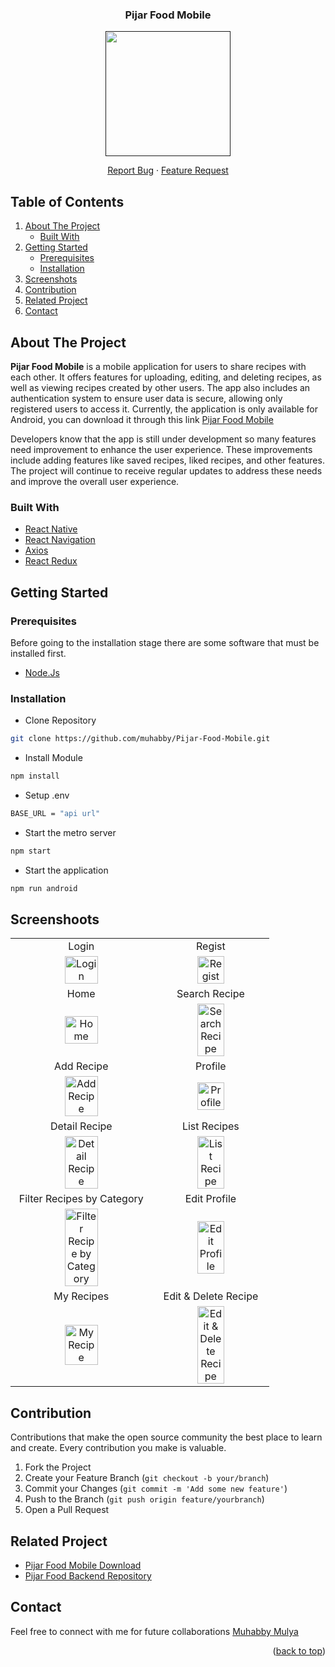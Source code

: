<div id="top"></div>

<div align="center">
  <h3 align="center">Pijar Food Mobile</h3>
  
  <a href="">
    <image align="center" width="200" src='https://res.cloudinary.com/dpasid4jl/image/upload/v1717380554/pijar-food-assets/pijar-food-logo/Pijar_Food_Logo_pwadca.png' />
  </a>

  <p></p>
  
  <p align="center">
    <a href="https://github.com/muhabby/Pijar-Food-Mobile/issues">Report Bug</a>
    ·
    <a href="https://github.com/muhabby/Pijar-Food-Mobile/issues">Feature Request</a>
  </p>
</div>

## Table of Contents

<div>
  <ol>
    <li>
      <a href="#about-the-project">About The Project</a>
      <ul>
        <li><a href="#built-with">Built With</a></li>
      </ul>
    </li>
    <li>
      <a href="#getting-started">Getting Started</a>
      <ul>
        <li><a href="#prerequisites">Prerequisites</a></li>
        <li><a href="#installation">Installation</a></li>
      </ul>
    </li>
    <li><a href="#screenshoots">Screenshots</a></li>
    <li><a href="#contribution">Contribution</a></li>
    <li><a href="#related-project">Related Project</a></li>
    <li><a href="#contact">Contact</a></li>
  </ol>
</div>

## About The Project

**Pijar Food Mobile** is a mobile application for users to share recipes with each other. It offers features for uploading, editing, and deleting recipes, as well as viewing recipes created by other users. The app also includes an authentication system to ensure user data is secure, allowing only registered users to access it. Currently, the application is only available for Android, you can download it through this link [Pijar Food Mobile](https://drive.google.com/file/d/1K99DPe7h_4NGWsueDqpKEDLqm2gAZC0B/view?usp=sharing)

Developers know that the app is still under development so many features need improvement to enhance the user experience. These improvements include adding features like saved recipes, liked recipes, and other features. The project will continue to receive regular updates to address these needs and improve the overall user experience.

### Built With

- [React Native](https://reactnative.dev/)
- [React Navigation](https://reactnavigation.org/)
- [Axios](https://axios-http.com/)
- [React Redux](https://react-redux.js.org/)

## Getting Started

### Prerequisites

Before going to the installation stage there are some software that must be installed first.

- [Node.Js](https://nodejs.org/en/download/)

### Installation

- Clone Repository

```sh
git clone https://github.com/muhabby/Pijar-Food-Mobile.git
```

- Install Module
```sh
npm install
```

- Setup .env
```sh
BASE_URL = "api url"
```

- Start the metro server
```sh
npm start
```

- Start the application
```sh
npm run android
```

## Screenshoots

<p align="center" display=flex>
    <table>
        <tr align="center">
            <td>Login</td>
            <td>Regist</td>
        </tr>
        <tr align="center">
            <td><image src="https://res.cloudinary.com/dpasid4jl/image/upload/v1718246832/pijar-food-assets/ss-pijar-food-mobile/Login_a1jtof.jpg" alt="Login" width=50%></td>
            <td><image src="https://res.cloudinary.com/dpasid4jl/image/upload/v1718246835/pijar-food-assets/ss-pijar-food-mobile/Regist_bahd05.jpg" alt="Regist" width=50%/></td>
        </tr>
        <tr align="center">
            <td>Home</td>
            <td>Search Recipe</td>
        </tr>
        <tr align="center">
            <td><image src="https://res.cloudinary.com/dpasid4jl/image/upload/v1718246832/pijar-food-assets/ss-pijar-food-mobile/Home_uetjuc.jpg" alt="Home" width=50%></td>
            <td><image src="https://res.cloudinary.com/dpasid4jl/image/upload/v1718246832/pijar-food-assets/ss-pijar-food-mobile/Search_bh21yc.jpg" alt="Search Recipe" width=50%/></td>
        </tr>
        <tr align="center">
            <td>Add Recipe</td>
            <td>Profile</td>
        </tr>
        <tr align="center">
            <td><image src="https://res.cloudinary.com/dpasid4jl/image/upload/v1718246827/pijar-food-assets/ss-pijar-food-mobile/Add_Recipe_b1safs.jpg" alt="Add Recipe" width=50%></td>
            <td><image src="https://res.cloudinary.com/dpasid4jl/image/upload/v1718246833/pijar-food-assets/ss-pijar-food-mobile/Profile_jnqm3y.jpg" alt="Profile" width=50%/></td>
        </tr>
        <tr align="center">
            <td>Detail Recipe</td>
            <td>List Recipes</td>
        </tr>
        <tr align="center">
            <td><image src="https://res.cloudinary.com/dpasid4jl/image/upload/v1718246831/pijar-food-assets/ss-pijar-food-mobile/Detail_Recipe_gxt7by.jpg" alt="Detail Recipe" width=50%></td>
            <td><image src="https://res.cloudinary.com/dpasid4jl/image/upload/v1718246831/pijar-food-assets/ss-pijar-food-mobile/List_Recipes_bvjtqr.jpg" alt="List Recipe" width=50%/></td>
        </tr>
        <tr align="center">
            <td>Filter Recipes by Category</td>
            <td>Edit Profile</td>
        </tr>
        <tr align="center"> 
            <td><image src="https://res.cloudinary.com/dpasid4jl/image/upload/v1718246828/pijar-food-assets/ss-pijar-food-mobile/Filter_Recipes_k5ibzu.jpg" alt="Filter Recipe by Category" width=50%></td>
            <td><image src="https://res.cloudinary.com/dpasid4jl/image/upload/v1718246831/pijar-food-assets/ss-pijar-food-mobile/Edit_Profile_nim0bq.jpg" alt="Edit Profile" width=50%/></td>
        </tr>
        <tr align="center">
            <td>My Recipes</td>
            <td>Edit & Delete Recipe</td>
        </tr>
        <tr align="center">
            <td><image src="https://res.cloudinary.com/dpasid4jl/image/upload/v1718247466/pijar-food-assets/ss-pijar-food-mobile/My_Recipes_o182w0.jpg" alt="My Recipe" width=50%></td>
            <td><image src="https://res.cloudinary.com/dpasid4jl/image/upload/v1718246831/pijar-food-assets/ss-pijar-food-mobile/Edit_Delete_Recipe_ai70z8.jpg" alt="Edit & Delete Recipe" width=50%/></td>
        </tr>
    </table>  
</p>

## Contribution

Contributions that make the open source community the best place to learn and create. Every contribution you make is valuable.

1. Fork the Project
2. Create your Feature Branch (`git checkout -b your/branch`)
3. Commit your Changes (`git commit -m 'Add some new feature'`)
4. Push to the Branch (`git push origin feature/yourbranch`)
5. Open a Pull Request

## Related Project

- [Pijar Food Mobile Download](https://drive.google.com/file/d/1K99DPe7h_4NGWsueDqpKEDLqm2gAZC0B/view?usp=sharing)
- [Pijar Food Backend Repository](https://github.com/muhabby/BE-Pijar-Food)

## Contact

Feel free to connect with me for future collaborations [Muhabby Mulya](https://github.com/muhabby)

<p align="right">(<a href="#top">back to top</a>)</p>
